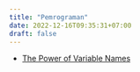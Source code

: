 ```yaml
---
title: "Pemrograman"
date: 2022-12-16T09:35:31+07:00
draft: false
---
```


- [The Power of Variable Names](/articles/the-power-of-variable-names)